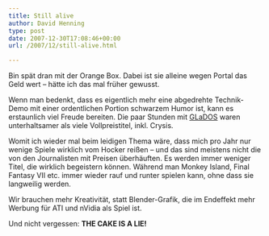```yaml
---
title: Still alive
author: David Henning
type: post
date: 2007-12-30T17:08:46+00:00
url: /2007/12/still-alive.html

---
```

Bin spät dran mit der Orange Box. Dabei ist sie alleine wegen Portal das Geld wert &#8211; hätte ich das mal früher gewusst.

Wenn man bedenkt, dass es eigentlich mehr eine abgedrehte Technik-Demo mit einer ordentlichen Portion schwarzem Humor ist, kann es erstaunlich viel Freude bereiten. Die paar Stunden mit [GLaDOS][1] waren unterhaltsamer als viele Vollpreistitel, inkl. Crysis.

Womit ich wieder mal beim leidigen Thema wäre, dass mich pro Jahr nur wenige Spiele wirklich vom Hocker reißen &#8211; und das sind meistens nicht die von den Journalisten mit Preisen überhäuften. Es werden immer weniger Titel, die wirklich begeistern können. Während man Monkey Island, Final Fantasy VII etc. immer wieder rauf und runter spielen kann, ohne dass sie langweilig werden.

Wir brauchen mehr Kreativität, statt Blender-Grafik, die im Endeffekt mehr Werbung für ATI und nVidia als Spiel ist.

Und nicht vergessen: **THE CAKE IS A LIE!**

 [1]: http://en.wikipedia.org/wiki/Portal_(video_game)#Characters